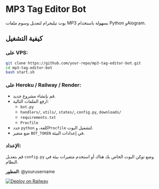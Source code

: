 
# MP3 Tag Editor Bot

بوت تيليجرام لتعديل وسوم ملفات MP3 بسهولة باستخدام Python وAiogram.

## كيفية التشغيل

### على VPS:

```bash
git clone https://github.com/your-repo/mp3-tag-editor-bot.git
cd mp3-tag-editor-bot
bash start.sh
```

### على Heroku / Railway / Render:

- قم بإنشاء مشروع جديد.
- ارفع الملفات التالية:
  - `bot.py`
  - `handlers/`, `utils/`, `states/`, `config.py`, `downloads/`
  - `requirements.txt`
  - `Procfile`
- حدد `python` كلغة، و`Procfile` لتشغيل البوت.
- ضع متغير `BOT_TOKEN` في إعدادات البيئة.

### الإعداد:

قم بتعديل `config.py` وضع توكن البوت الخاص بك هناك أو استخدم متغيرات بيئة في النظام.

**المطور**: @yourusername

[![Deploy on Railway](https://railway.app/button.svg)](https://railway.app/new/template?templateRepo=https://github.com/hidarfaqeeh/mp3_tag_editor_bot)

